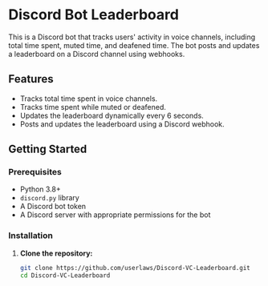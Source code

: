# Discord Bot Leaderboard

This is a Discord bot that tracks users' activity in voice channels, including total time spent, muted time, and deafened time. The bot posts and updates a leaderboard on a Discord channel using webhooks.

## Features

- Tracks total time spent in voice channels.
- Tracks time spent while muted or deafened.
- Updates the leaderboard dynamically every 6 seconds.
- Posts and updates the leaderboard using a Discord webhook.

## Getting Started

### Prerequisites

- Python 3.8+
- `discord.py` library
- A Discord bot token
- A Discord server with appropriate permissions for the bot

### Installation

1. **Clone the repository:**
   ```bash
   git clone https://github.com/userlaws/Discord-VC-Leaderboard.git
   cd Discord-VC-Leaderboard
